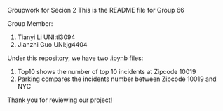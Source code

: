 Groupwork for Secion 2 
This is the README file for Group 66

Group Member:
1. Tianyi Li UNI:tl3094
2. Jianzhi Guo UNI:jg4404

Under this repository, we have two .ipynb files:
1. Top10 shows the number of top 10 incidents at Zipcode 10019
2. Parking compares the incidents number between Zipcode 10019 and NYC

Thank you for reviewing our project!